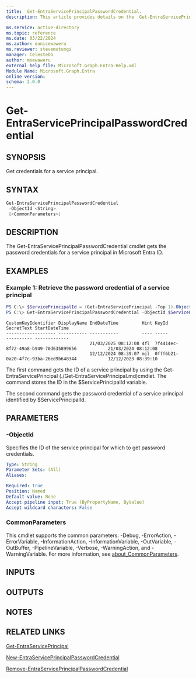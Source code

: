 ```yaml
---
title:  Get-EntraServicePrincipalPasswordCredential.
description: This article provides details on the  Get-EntraServicePrincipalPasswordCredential Command.

ms.service: active-directory
ms.topic: reference
ms.date: 03/22/2024
ms.author: eunicewaweru
ms.reviewer: stevemutungi
manager: CelesteDG
author: msewaweru
external help file: Microsoft.Graph.Entra-Help.xml
Module Name: Microsoft.Graph.Entra
online version:
schema: 2.0.0
---
```


# Get-EntraServicePrincipalPasswordCredential

## SYNOPSIS
Get credentials for a service principal.

## SYNTAX

```powershell
Get-EntraServicePrincipalPasswordCredential 
 -ObjectId <String> 
 [<CommonParameters>]
```

## DESCRIPTION
The Get-EntraServicePrincipalPasswordCredential cmdlet gets the password credentials for a service principal in Microsoft Entra ID.

## EXAMPLES

### Example 1: Retrieve the password credential of a service principal
```powershell
PS C:\> $ServicePrincipalId = (Get-EntraServicePrincipal -Top 1).ObjectId
PS C:\> Get-EntraServicePrincipalPasswordCredential -ObjectId $ServicePrincipalId
```
```output
CustomKeyIdentifier DisplayName EndDateTime         Hint KeyId                                SecretText StartDateTime
------------------- ----------- -----------         ---- -----                                ---------- -------------
                                21/03/2025 08:12:08 4fl  7f4414ec-8f72-49a8-b949-70d635899656            21/03/2024 08:12:08
                                12/12/2024 08:39:07 mjl  0fff6b21-0a20-4f7c-93ba-26ed9b648344            12/12/2023 08:39:10
```
The first command gets the ID of a service principal by using the Get-EntraServicePrincipal (./Get-EntraServicePrincipal.md)cmdlet. 
The command stores the ID in the $ServicePrincipalId variable.

The second command gets the password credential of a service principal identified by $ServicePrincipalId.

## PARAMETERS

### -ObjectId
Specifies the ID of the service principal for which to get password credentials.

```yaml
Type: String
Parameter Sets: (All)
Aliases:

Required: True
Position: Named
Default value: None
Accept pipeline input: True (ByPropertyName, ByValue)
Accept wildcard characters: False
```

### CommonParameters
This cmdlet supports the common parameters: -Debug, -ErrorAction, -ErrorVariable, -InformationAction, -InformationVariable, -OutVariable, -OutBuffer, -PipelineVariable, -Verbose, -WarningAction, and -WarningVariable. For more information, see [about_CommonParameters](https://go.microsoft.com/fwlink/?LinkID=113216).

## INPUTS

## OUTPUTS

## NOTES

## RELATED LINKS

[Get-EntraServicePrincipal](Get-EntraServicePrincipal.md)

[New-EntraServicePrincipalPasswordCredential](New-EntraServicePrincipalPasswordCredential.md)

[Remove-EntraServicePrincipalPasswordCredential](Remove-EntraServicePrincipalPasswordCredential.md)

